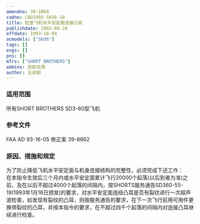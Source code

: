```yaml
---
amendno: 39-1069  
cadno: CAD1993-SH36-10  
title: 检查飞机水平安定面连接凸耳  
publishdate: 1993-09-24  
effdate: 1993-10-04  
acmodels: ["SH36"]  
tags: []  
engs: []  
pns: []  
mfrs: ["SHORT BROTHERS"]  
admins: 民航总局  
author: 王彦田  
---
```

  
### 适用范围  
所有SHORT BROTHERS SD3-60型飞机  
  
<!--more-->  
### 参考文件  
  FAA AD 93-16-05 修正案 39-8662  
  
### 原因、措施和规定  

  为了防止降低飞机水平安定面与机身连接结构的完整性，必须完成下述工作：  
  在本指令生效后三个月内或水平安定面累计飞行20000个起落(以后到者为准)之前，及在以后不超过4000个起落的间隔内，按SHORTS服务通告SD360-55-19(1993年1月18日颁发)的要求，对水平安定面连结凸耳是否有裂纹进行一次超声波检查，如发现有裂纹的凸耳，则按服务通告的要求，在下一次飞行前用可用件更换带裂纹的凸耳，并按本指令的要求，在不超过四千个起落的间隔内对连接凸耳继续进行检查。  
